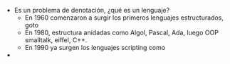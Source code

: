 - Es un problema de denotación, ¿qué es un lenguaje?
	- En 1960 comenzaron a surgir los primeros lenguajes estructurados, goto
	- En 1980, estructura anidadas como Algol, Pascal, Ada, luego OOP smalltalk, eiffel, C++.
	- En 1990 ya surgen los lenguajes scripting como
-